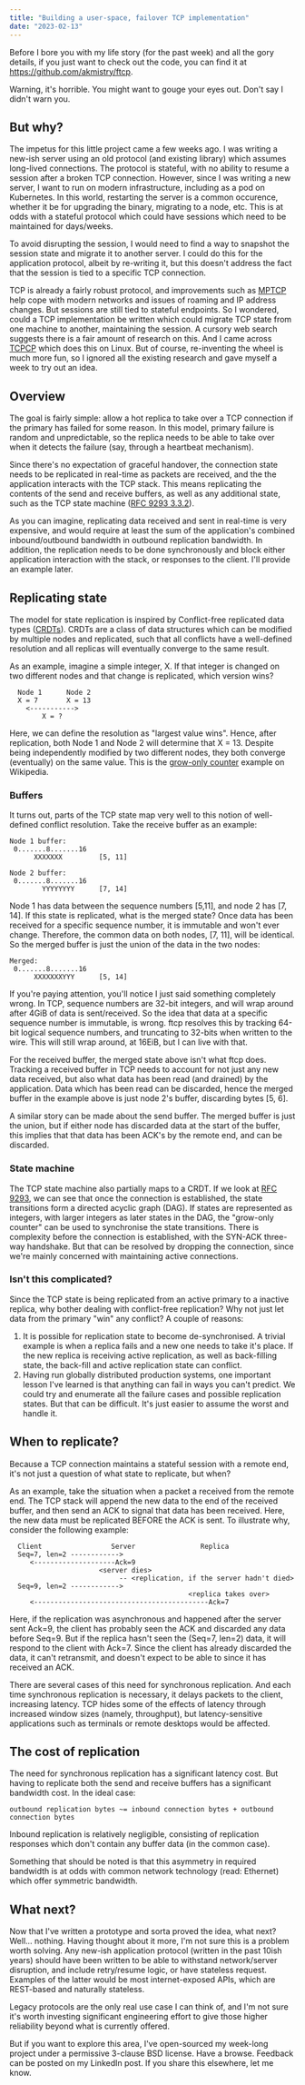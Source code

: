 ```yaml
---
title: "Building a user-space, failover TCP implementation"
date: "2023-02-13"
---
```


Before I bore you with my life story (for the past week) and all the gory
details, if you just want to check out the code, you can find it at
https://github.com/akmistry/ftcp.

Warning, it's horrible. You might want to gouge your eyes out. Don't say I
didn't warn you.

## But why?

The impetus for this little project came a few weeks ago. I was writing a
new-ish server using an old protocol (and existing library) which assumes
long-lived connections. The protocol is stateful, with no ability to resume a
session after a broken TCP connection. However, since I was writing a new
server, I want to run on modern infrastructure, including as a pod on
Kubernetes. In this world, restarting the server is a common occurence, whether
it be for upgrading the binary, migrating to a node, etc. This is at odds with
a stateful protocol which could have sessions which need to be maintained for
days/weeks.

To avoid disrupting the session, I would need to find a way to snapshot the
session state and migrate it to another server. I could do this for the
application protocol, albeit by re-writing it, but this doesn't address the fact
that the session is tied to a specific TCP connection.

TCP is already a fairly robust protocol, and improvements such as
[MPTCP](https://www.multipath-tcp.org/) help cope with modern networks and
issues of roaming and IP address changes. But sessions are still tied to
stateful endpoints. So I wondered, could a TCP implementation be written which
could migrate TCP state from one machine to another, maintaining the session.
A cursory web search suggests there is a fair amount of research on this. And
I came across
[TCPCP](https://www.kernel.org/doc/ols/2004/ols2004v1-pages-9-22.pdf) which
does this on Linux. But of course, re-inventing the wheel is much more fun, so
I ignored all the existing research and gave myself a week to try out an idea.

## Overview

The goal is fairly simple: allow a hot replica to take over a TCP connection if
the primary has failed for some reason. In this model, primary failure is
random and unpredictable, so the replica needs to be able to take over when it
detects the failure (say, through a heartbeat mechanism).

Since there's no expectation of graceful handover, the connection state needs
to be replicated in real-time as packets are received, and the the application
interacts with the TCP stack. This means replicating the contents of the send
and receive buffers, as well as any additional state, such as the TCP state
machine ([RFC 9293 3.3.2](https://datatracker.ietf.org/doc/html/rfc9293#name-state-machine-overview)).

As you can imagine, replicating data received and sent in real-time is very
expensive, and would require at least the sum of the application's combined
inbound/outbound bandwidth in outbound replication bandwidth. In addition, the
replication needs to be done synchronously and block either application
interaction with the stack, or responses to the client. I'll provide an example
later.

## Replicating state

The model for state replication is inspired by Conflict-free replicated data types
([CRDTs](https://en.wikipedia.org/wiki/Conflict-free_replicated_data_type)).
CRDTs are a class of data structures which can be modified by multiple nodes
and replicated, such that all conflicts have a well-defined resolution and
all replicas will eventually converge to the same result.

As an example, imagine a simple integer, X. If that integer is changed on two
different nodes and that change is replicated, which version wins?
```
  Node 1      Node 2
  X = 7       X = 13
    <----------->
        X = ?
```

Here, we can define the resolution as "largest value wins". Hence, after
replication, both Node 1 and Node 2 will determine that X = 13. Despite being
independently modified by two different nodes, they both converge (eventually)
on the same value. This is the [grow-only counter](https://en.wikipedia.org/wiki/Conflict-free_replicated_data_type#G-Counter_(Grow-only_Counter)) example on Wikipedia.

### Buffers

It turns out, parts of the TCP state map very well to this notion of well-defined
conflict resolution. Take the receive buffer as an example:
```
Node 1 buffer:
 0.......8.......16
      XXXXXXX         [5, 11]

Node 2 buffer:
 0.......8.......16
        YYYYYYYY      [7, 14]
```

Node 1 has data between the sequence numbers [5,11], and node 2 has [7, 14].
If this state is replicated, what is the merged state? Once data has been
received for a specific sequence number, it is immutable and won't ever change.
Therefore, the common data on both nodes, [7, 11], will be identical. So the
merged buffer is just the union of the data in the two nodes:
```
Merged:
 0.......8.......16
      XXXXXXXYYY      [5, 14]
```

If you're paying attention, you'll notice I just said something completely
wrong. In TCP, sequence numbers are 32-bit integers, and will wrap around after
4GiB of data is sent/received. So the idea that data at a specific sequence
number is immutable, is wrong. ftcp resolves this by tracking 64-bit logical
sequence numbers, and truncating to 32-bits when written to the wire. This will
still wrap around, at 16EiB, but I can live with that.

For the received buffer, the merged state above isn't what ftcp does. Tracking
a received buffer in TCP needs to account for not just any new data received,
but also what data has been read (and drained) by the application. Data which
has been read can be discarded, hence the merged buffer in the example above is
just node 2's buffer, discarding bytes [5, 6].

A similar story can be made about the send buffer. The merged buffer is just
the union, but if either node has discarded data at the start of the buffer,
this implies that that data has been ACK's by the remote end, and can be
discarded.

### State machine

The TCP state machine also partially maps to a CRDT. If we look at
[RFC 9293](https://datatracker.ietf.org/doc/html/rfc9293#name-state-machine-overview),
we can see that once the connection is established, the state transitions
form a directed acyclic graph (DAG). If states are represented as integers,
with larger integers as later states in the DAG, the "grow-only counter"
can be used to synchronise the state transitions. There is complexity
before the connection is established, with the SYN-ACK three-way handshake.
But that can be resolved by dropping the connection, since we're mainly 
concerned with maintaining active connections.

### Isn't this complicated?

Since the TCP state is being replicated from an active primary to a inactive
replica, why bother dealing with conflict-free replication? Why not just let
data from the primary "win" any conflict? A couple of reasons:

1. It is possible for replication state to become de-synchronised. A trivial
   example is when a replica fails and a new one needs to take it's place.
   If the new replica is receiving active replication, as well as back-filling
   state, the back-fill and active replication state can conflict.
2. Having run globally distributed production systems, one important lesson
   I've learned is that anything can fail in ways you can't predict. We could
   try and enumerate all the failure cases and possible replication states. But
   that can be difficult. It's just easier to assume the worst and handle it.

## When to replicate?

Because a TCP connection maintains a stateful session with a remote end, it's
not just a question of what state to replicate, but when?

As an example, take the situation when a packet a received from the remote
end. The TCP stack will append the new data to the end of the received buffer,
and then send an ACK to signal that data has been received. Here, the new
data must be replicated BEFORE the ACK is sent. To illustrate why, consider the
following example:
```
  Client                 Server                Replica
  Seq=7, len=2 ------------>
     <--------------------Ack=9
                      <server dies>
                           -- <replication, if the server hadn't died>
  Seq=9, len=2 ------------>
                                            <replica takes over>
     <-------------------------------------------Ack=7
```

Here, if the replication was asynchronous and happened after the server sent
Ack=9, the client has probably seen the ACK and discarded any data before Seq=9.
But if the replica hasn't seen the (Seq=7, len=2) data, it will respond to the
client with Ack=7. Since the client has already discarded the data, it can't
retransmit, and doesn't expect to be able to since it has received an ACK.

There are several cases of this need for synchronous replication. And each time
synchronous replication is necessary, it delays packets to the client,
increasing latency. TCP hides some of the effects of latency through increased
window sizes (namely, throughput), but latency-sensitive applications such
as terminals or remote desktops would be affected.

## The cost of replication

The need for synchronous replication has a significant latency cost. But having
to replicate both the send and receive buffers has a significant bandwidth cost.
In the ideal case:
```
outbound replication bytes ~= inbound connection bytes + outbound connection bytes
```

Inbound replication is relatively negligible, consisting of replication
responses which don't contain any buffer data (in the common case).

Something that should be noted is that this asymmetry in required bandwidth
is at odds with common network technology (read: Ethernet) which offer symmetric
bandwidth.

## What next?

Now that I've written a prototype and sorta proved the idea, what next? Well...
nothing. Having thought about it more, I'm not sure this is a problem worth
solving. Any new-ish application protocol (written in the past 10ish years)
should have been written to be able to withstand network/server disruption,
and include retry/resume logic, or have stateless request. Examples of the
latter would be most internet-exposed APIs, which are REST-based and naturally
stateless.

Legacy protocols are the only real use case I can think of, and I'm not sure
it's worth investing significant engineering effort to give those higher
reliability beyond what is currently offered.

But if you want to explore this area, I've open-sourced my week-long project
under a permissive 3-clause BSD license. Have a browse. Feedback can be
posted on my LinkedIn post. If you share this elsewhere, let me know.
